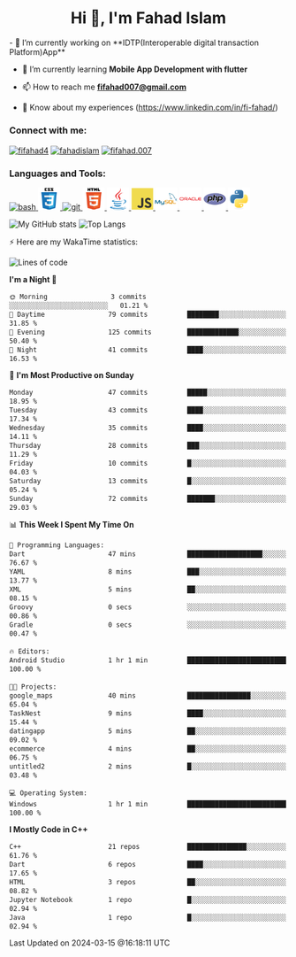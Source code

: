 <h1 align="center">Hi 👋, I'm Fahad Islam</h1>
- 🔭 I’m currently working on **IDTP(Interoperable digital transaction Platform)App**

- 🌱 I’m currently learning **Mobile App Development with flutter**

- 📫 How to reach me **fifahad007@gmail.com**

- 📄 Know about my experiences (https://www.linkedin.com/in/fi-fahad/)

<h3 align="left">Connect with me:</h3>
<p align="left">
<a href="https://twitter.com/fifahad4" target="blank"><img align="center" src="https://raw.githubusercontent.com/rahuldkjain/github-profile-readme-generator/master/src/images/icons/Social/twitter.svg" alt="fifahad4" height="30" width="40" /></a>
<a href="https://www.linkedin.com/in/fi-fahad/" target="blank"><img align="center" src="https://raw.githubusercontent.com/rahuldkjain/github-profile-readme-generator/master/src/images/icons/Social/linked-in-alt.svg" alt="fahadislam" height="30" width="40" /></a>
<a href="https://fb.com/fifahad.007" target="blank"><img align="center" src="https://raw.githubusercontent.com/rahuldkjain/github-profile-readme-generator/master/src/images/icons/Social/facebook.svg" alt="fifahad.007" height="30" width="40" /></a>
</p>

<h3 align="left">Languages and Tools:</h3>
<p align="left"> <a href="https://www.gnu.org/software/bash/" target="_blank" rel="noreferrer"> <img src="https://www.vectorlogo.zone/logos/gnu_bash/gnu_bash-icon.svg" alt="bash" width="40" height="40"/> </a> <a href="https://www.w3schools.com/css/" target="_blank" rel="noreferrer"> <img src="https://raw.githubusercontent.com/devicons/devicon/master/icons/css3/css3-original-wordmark.svg" alt="css3" width="40" height="40"/> </a> <a href="https://git-scm.com/" target="_blank" rel="noreferrer"> <img src="https://www.vectorlogo.zone/logos/git-scm/git-scm-icon.svg" alt="git" width="40" height="40"/> </a> <a href="https://www.w3.org/html/" target="_blank" rel="noreferrer"> <img src="https://raw.githubusercontent.com/devicons/devicon/master/icons/html5/html5-original-wordmark.svg" alt="html5" width="40" height="40"/> </a> <a href="https://www.java.com" target="_blank" rel="noreferrer"> <img src="https://raw.githubusercontent.com/devicons/devicon/master/icons/java/java-original.svg" alt="java" width="40" height="40"/> </a> <a href="https://developer.mozilla.org/en-US/docs/Web/JavaScript" target="_blank" rel="noreferrer"> <img src="https://raw.githubusercontent.com/devicons/devicon/master/icons/javascript/javascript-original.svg" alt="javascript" width="40" height="40"/> </a> <a href="https://www.mysql.com/" target="_blank" rel="noreferrer"> <img src="https://raw.githubusercontent.com/devicons/devicon/master/icons/mysql/mysql-original-wordmark.svg" alt="mysql" width="40" height="40"/> </a> <a href="https://www.oracle.com/" target="_blank" rel="noreferrer"> <img src="https://raw.githubusercontent.com/devicons/devicon/master/icons/oracle/oracle-original.svg" alt="oracle" width="40" height="40"/> </a> <a href="https://www.php.net" target="_blank" rel="noreferrer"> <img src="https://raw.githubusercontent.com/devicons/devicon/master/icons/php/php-original.svg" alt="php" width="40" height="40"/> </a> <a href="https://www.python.org" target="_blank" rel="noreferrer"> <img src="https://raw.githubusercontent.com/devicons/devicon/master/icons/python/python-original.svg" alt="python" width="40" height="40"/> </a> </p>

![My GitHub stats](https://github-readme-stats.vercel.app/api?username=Fahaddada47&show_icons=true&theme=radical)
![Top Langs](https://github-readme-stats.vercel.app/api/top-langs/?username=Fahaddada47&layout=donut)


⚡ Here are my WakaTime statistics:

<!--START_SECTION:waka-->
![Lines of code](https://img.shields.io/badge/From%20Hello%20World%20I%27ve%20Written-360.1%20thousand%20lines%20of%20code-blue)

**I'm a Night 🦉** 

```text
🌞 Morning                3 commits           ░░░░░░░░░░░░░░░░░░░░░░░░░   01.21 % 
🌆 Daytime                79 commits          ████████░░░░░░░░░░░░░░░░░   31.85 % 
🌃 Evening                125 commits         █████████████░░░░░░░░░░░░   50.40 % 
🌙 Night                  41 commits          ████░░░░░░░░░░░░░░░░░░░░░   16.53 % 
```
📅 **I'm Most Productive on Sunday** 

```text
Monday                   47 commits          █████░░░░░░░░░░░░░░░░░░░░   18.95 % 
Tuesday                  43 commits          ████░░░░░░░░░░░░░░░░░░░░░   17.34 % 
Wednesday                35 commits          ████░░░░░░░░░░░░░░░░░░░░░   14.11 % 
Thursday                 28 commits          ███░░░░░░░░░░░░░░░░░░░░░░   11.29 % 
Friday                   10 commits          █░░░░░░░░░░░░░░░░░░░░░░░░   04.03 % 
Saturday                 13 commits          █░░░░░░░░░░░░░░░░░░░░░░░░   05.24 % 
Sunday                   72 commits          ███████░░░░░░░░░░░░░░░░░░   29.03 % 
```


📊 **This Week I Spent My Time On** 

```text
💬 Programming Languages: 
Dart                     47 mins             ███████████████████░░░░░░   76.67 % 
YAML                     8 mins              ███░░░░░░░░░░░░░░░░░░░░░░   13.77 % 
XML                      5 mins              ██░░░░░░░░░░░░░░░░░░░░░░░   08.15 % 
Groovy                   0 secs              ░░░░░░░░░░░░░░░░░░░░░░░░░   00.86 % 
Gradle                   0 secs              ░░░░░░░░░░░░░░░░░░░░░░░░░   00.47 % 

🔥 Editors: 
Android Studio           1 hr 1 min          █████████████████████████   100.00 % 

🐱‍💻 Projects: 
google_maps              40 mins             ████████████████░░░░░░░░░   65.04 % 
TaskNest                 9 mins              ████░░░░░░░░░░░░░░░░░░░░░   15.44 % 
datingapp                5 mins              ██░░░░░░░░░░░░░░░░░░░░░░░   09.02 % 
ecommerce                4 mins              ██░░░░░░░░░░░░░░░░░░░░░░░   06.75 % 
untitled2                2 mins              █░░░░░░░░░░░░░░░░░░░░░░░░   03.48 % 

💻 Operating System: 
Windows                  1 hr 1 min          █████████████████████████   100.00 % 
```

**I Mostly Code in C++** 

```text
C++                      21 repos            ███████████████░░░░░░░░░░   61.76 % 
Dart                     6 repos             ████░░░░░░░░░░░░░░░░░░░░░   17.65 % 
HTML                     3 repos             ██░░░░░░░░░░░░░░░░░░░░░░░   08.82 % 
Jupyter Notebook         1 repo              █░░░░░░░░░░░░░░░░░░░░░░░░   02.94 % 
Java                     1 repo              █░░░░░░░░░░░░░░░░░░░░░░░░   02.94 % 
```




 Last Updated on 2024-03-15 @16:18:11 UTC
<!--END_SECTION:waka-->
